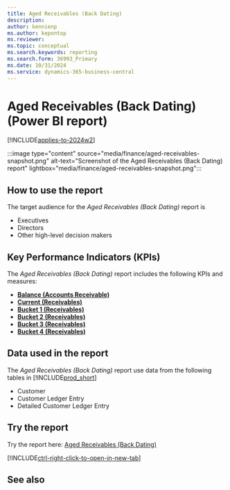 ```yaml
---
title: Aged Receivables (Back Dating)
description: 
author: kennienp
ms.author: kepontop
ms.reviewer:
ms.topic: conceptual
ms.search.keywords: reporting
ms.search.form: 36993_Primary
ms.date: 10/31/2024
ms.service: dynamics-365-business-central
---
```


# Aged Receivables (Back Dating) (Power BI report)

[!INCLUDE[applies-to-2024w2](includes/applies-to-2024w2.md)]


:::image type="content" source="media/finance/aged-receivables-snapshot.png" alt-text="Screenshot of the Aged Receivables (Back Dating) report" lightbox="media/finance/aged-receivables-snapshot.png":::

## How to use the report

The target audience for the *Aged Receivables (Back Dating)* report is
- Executives
- Directors
- Other high-level decision makers


## Key Performance Indicators (KPIs)

The *Aged Receivables (Back Dating)* report includes the following KPIs and measures: 

- [**Balance (Accounts Receivable)**](####)
- [**Current (Receivables)**](####)
- [**Bucket 1 (Receivables)**](####)
- [**Bucket 2 (Receivables)**](####)
- [**Bucket 3 (Receivables)**](####)
- [**Bucket 4 (Receivables)**](####)

## Data used in the report

The *Aged Receivables (Back Dating)* report use data from the following tables in [!INCLUDE[prod_short](includes/prod_short.md)]

- Customer
- Customer Ledger Entry
- Detailed Customer Ledger Entry

## Try the report

Try the report here: [Aged Receivables (Back Dating)](https://businesscentral.dynamics.com?page=36993)

[!INCLUDE[ctrl-right-click-to-open-in-new-tab](includes/ctrl-right-click-to-open-in-new-tab.md)]

## See also